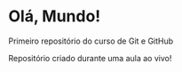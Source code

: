 # Olá, Mundo!
 Primeiro repositório  do curso de Git e GitHub

Repositório criado durante uma aula ao vivo!
